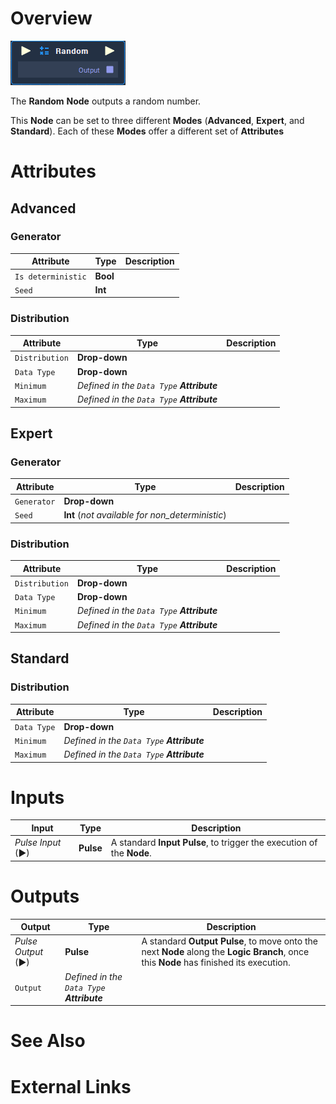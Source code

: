 # Overview

![The Random Node.](../../.gitbook/assets/node-random.png)

The **Random** **Node** outputs a random number.

This **Node** can be set to three different **Modes** (**Advanced**, **Expert**, and **Standard**). Each of these **Modes** offer a different set of **Attributes**

# Attributes

## Advanced

### Generator

|Attribute|Type|Description|
|---|---|---|
| `Is deterministic` | **Bool** | |
| `Seed` | **Int** | |

### Distribution

|Attribute|Type|Description|
|---|---|---|
| `Distribution` | **Drop-down** | |
| `Data Type` | **Drop-down** | |
| `Minimum` | _Defined in the `Data Type` **Attribute**_ | |
| `Maximum` | _Defined in the `Data Type` **Attribute**_ | |
## Expert 

### Generator

|Attribute|Type|Description|
|---|---|---|
| `Generator` | **Drop-down** | |
| `Seed` | **Int** (*not available for non_deterministic*) | |

### Distribution

|Attribute|Type|Description|
|---|---|---|
| `Distribution` | **Drop-down** | |
| `Data Type` | **Drop-down** | |
| `Minimum` | _Defined in the `Data Type` **Attribute**_ | |
| `Maximum` | _Defined in the `Data Type` **Attribute**_ | |
## Standard

### Distribution

|Attribute|Type|Description|
|---|---|---|
| `Data Type` | **Drop-down** | |
| `Minimum` | _Defined in the `Data Type` **Attribute**_ | |
| `Maximum` | _Defined in the `Data Type` **Attribute**_ | |

# Inputs

|Input|Type|Description|
|---|---|---|
|*Pulse Input* (►)|**Pulse**|A standard **Input Pulse**, to trigger the execution of the **Node**.|

# Outputs

|Output|Type|Description|
|---|---|---|
|*Pulse Output* (►)|**Pulse**|A standard **Output Pulse**, to move onto the next **Node** along the **Logic Branch**, once this **Node** has finished its execution.|
| `Output` | _Defined in the `Data Type` **Attribute**_ | |

# See Also

# External Links

